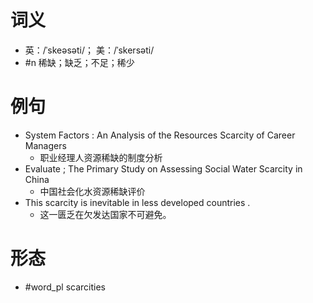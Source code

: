 # 词义
- 英：/ˈskeəsəti/； 美：/ˈskersəti/
- #n 稀缺；缺乏；不足；稀少
# 例句
- System Factors : An Analysis of the Resources Scarcity of Career Managers
	- 职业经理人资源稀缺的制度分析
- Evaluate ; The Primary Study on Assessing Social Water Scarcity in China
	- 中国社会化水资源稀缺评价
- This scarcity is inevitable in less developed countries .
	- 这一匮乏在欠发达国家不可避免。
# 形态
- #word_pl scarcities
